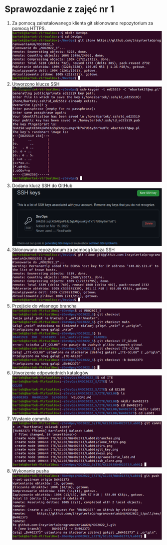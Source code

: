 # Sprawozdanie z zajęć nr 1
1. Za pomocą zainstalowanego klienta git sklonowano repozytorium za pomocą HTTPS.<br>
![clone](clone_https.png)
2. Utworzono klucze SSH <br>
![keys](keys.png)
3. Dodano klucz SSH do GitHub <br>
![git-key](git_key.png)
4. Sklonowano repozytorium za pomocą klucza SSH <br>
![clone_ssh](ssh_clone.png)
5. Przejście do własnego brancha <br>
![branches](branches.png)
6. Utworzenie odpowiednich katalogów <br>
![directories](dirs.png)
7. Wysłanie commita <br>
![commit1](commit1.png)
8. Wykonanie pusha <br>
![push](push.png)

